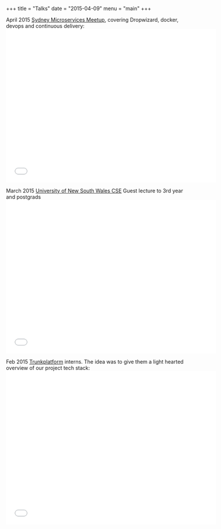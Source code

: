 +++
title = "Talks"
date = "2015-04-09"
menu = "main"
+++

April 2015 [Sydney Microservices Meetup](http://www.meetup.com/Sydney-Microservices/), covering Dropwizard, docker, devops and continuous delivery: <iframe src="//slides.com/yunzhilin/dropwizard-and-friends/embed" width="576" height="420" scrolling="no" frameborder="0" webkitallowfullscreen mozallowfullscreen allowfullscreen></iframe>

March 2015 [University of New South Wales CSE](https://www.cse.unsw.edu.au/) Guest lecture to 3rd year and postgrads<iframe src="//slides.com/yunzhilin/a-tale-of-contemporary-software/embed" width="576" height="420" scrolling="no" frameborder="0" webkitallowfullscreen mozallowfullscreen allowfullscreen></iframe>

Feb 2015 [Trunkplatform](http://trunkplatform.com) interns. The idea was to give them a light hearted overview of our project tech stack: <iframe src="//slides.com/yunzhilin/microservices-and-friends/embed" width="576" height="420" scrolling="no" frameborder="0" webkitallowfullscreen mozallowfullscreen allowfullscreen></iframe>
